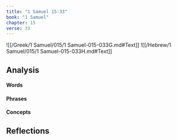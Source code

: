 ```yaml
---
title: "1 Samuel 15:33"
book: "1 Samuel"
chapter: 15
verse: 33
---
```

![[/Greek/1 Samuel/015/1 Samuel-015-033G.md#Text]]
![[/Hebrew/1 Samuel/015/1 Samuel-015-033H.md#Text]]

## Analysis

#### Words

#### Phrases

#### Concepts

## Reflections
